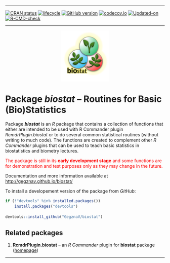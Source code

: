 
<!-- README.md is generated from README.Rmd. Please edit that file -->

-----

<!-- badges: start -->

<!-- [![AppVeyor](https://ci.appveyor.com/api/projects/status/github/GegznaV/biostat?branch=master&svg=true)](https://ci.appveyor.com/project/GegznaV/biostat) -->

<!-- [![Travis-CI](https://travis-ci.org/GegznaV/biostat.png?branch=master)](https://travis-ci.org/GegznaV/biostat) -->

[![CRAN
status](https://www.r-pkg.org/badges/version/biostat)](https://CRAN.R-project.org/package=biostat)
[![lifecycle](https://img.shields.io/badge/lifecycle-experimental-orange.svg)](https://www.tidyverse.org/lifecycle/#experimental)
[![GitHub
version](https://img.shields.io/badge/GitHub-v0.0.19-brightgreen.svg)](https://github.com/GegznaV/biostat)
[![codecov.io](https://codecov.io/github/GegznaV/biostat/coverage.svg?branch=master)](https://codecov.io/github/GegznaV/biostat?branch=master)
[![Updated-on](https://img.shields.io/badge/Updated%20on-2020--08--06-yellowgreen.svg)](/commits/master)
[![R-CMD-check](https://github.com/GegznaV/biostat/workflows/R-CMD-check/badge.svg)](https://github.com/GegznaV/biostat/actions)
<!-- badges: end -->

-----

<img src="https://raw.githubusercontent.com/GegznaV/biostat/master/docs/logo.png" width="30%" height="30%" style="display: block; margin: auto;" />

# Package ***biostat*** – Routines for Basic (Bio)Statistics

Package ***biostat*** is an *R* package that contains a collection of
functions that either are intended to be used with R Commander plugin
*RcmdrPlugin.biostat* or to do several common statistical routines
(without writing to much code). The functions are created to complement
other *R Commander* plugins that can be used to teach basic statistics
in biostatistics and biometry lectures.

<font color="red"> The package is still in its **early development
stage** and some functions are for demonstration and test purposes only
as they may change in the future. </font>

Documentation and more information available at
<http://gegznav.github.io/biostat/>

<!-- ## Install package -->

<!-- To install a released version of the package from *CRAN*: -->

<!-- ```{r, eval=FALSE} -->

<!-- install.packages("biostat") -->

<!-- ``` -->

To install a developement version of the package from *GitHub*:

``` r
if (!"devtools" %in% installed.packages()) 
    install.packages("devtools")

devtools::install_github("GegznaV/biostat")
```

<!-- *** -->

## Related packages

<!-- Other related packages are *R Commander* (*Rcmdr*) plugins: -->

1.  **RcmdrPlugin.biostat** – an *R Commander* plugin for **biostat**
    package ([homepage](https://gegznav.github.io/RcmdrPlugin.biostat/))

<!-- b. **RcmdrPlugin.EZR.2** -- an *R Commander* plugin for the most common statistical analyses (the same as *RcmdrPlugin.EZR*, except that *RcmdrPlugin.EZR.2* does not modify original *Rcmdr* menu so dramatically); -->

<!-- c. **RcmdrPlugin.KMggplot2** -- an *R Commander* plugin for *ggplot2* graphics. -->

<!-- To install these packages, use the following code: -->

<!-- ```{r Install other packages, eval=FALSE} -->

<!-- # RcmdrPlugin.biostat -->

<!-- devtools::install_github("GegznaV/RcmdrPlugin.biostat") -->

<!-- # RcmdrPlugin.EZR.2 -->

<!-- devtools::install_github("GegznaV/RcmdrPlugin.EZR@unmodified_Rcmdr_menu") -->

<!-- # RcmdrPlugin.KMggplot2 -->

<!-- install.packages("RcmdrPlugin.KMggplot2") -->

<!-- ``` -->

<!--  <p align="right"> </p>     -->

-----
